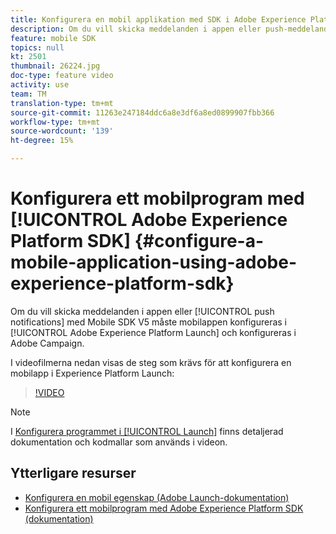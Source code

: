 ```yaml
---
title: Konfigurera en mobil applikation med SDK i Adobe Experience Platform
description: Om du vill skicka meddelanden i appen eller push-meddelanden med ett Experience Cloud SDK-program måste en mobilapp konfigureras i Adobe Experience Platform Launch och konfigureras i Adobe Campaign
feature: mobile SDK
topics: null
kt: 2501
thumbnail: 26224.jpg
doc-type: feature video
activity: use
team: TM
translation-type: tm+mt
source-git-commit: 11263e247184ddc6a8e3df6a8ed0899907fbb366
workflow-type: tm+mt
source-wordcount: '139'
ht-degree: 15%

---
```



# Konfigurera ett mobilprogram med [!UICONTROL Adobe Experience Platform SDK] {#configure-a-mobile-application-using-adobe-experience-platform-sdk}

Om du vill skicka meddelanden i appen eller [!UICONTROL push notifications] med Mobile SDK V5 måste mobilappen konfigureras i [!UICONTROL Adobe Experience Platform Launch] och konfigureras i Adobe Campaign.

I videofilmerna nedan visas de steg som krävs för att konfigurera en mobilapp i Experience Platform Launch:

>[!VIDEO](https://video.tv.adobe.com/v/26224?quality=12)

>[!NOTE]
>
>I [Konfigurera programmet i [!UICONTROL Launch]](https://helpx.adobe.com/campaign/kb/configuring-app-sdk.html#ConfiguringyourapplicationinLaunch) finns detaljerad dokumentation och kodmallar som används i videon.

## Ytterligare resurser

* [Konfigurera en mobil egenskap (Adobe Launch-dokumentation)](https://aep-sdks.gitbook.io/docs/getting-started/create-a-mobile-property)
* [Konfigurera ett mobilprogram med Adobe Experience Platform SDK (dokumentation)](https://helpx.adobe.com/campaign/kb/configuring-app-sdk.html)
